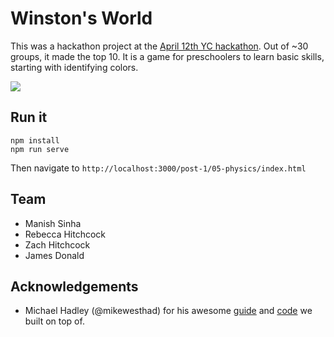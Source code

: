 # Winston's World

This was a hackathon project at the [April 12th YC hackathon](https://blog.ycombinator.com/april-2019-hackathon-recap/). Out of ~30 groups, it made the top 10. It is a game for preschoolers to learn basic skills, starting with identifying colors.

![](https://i.imgur.com/astLXFq.png)

## Run it

```
npm install
npm run serve
```

Then navigate to `http://localhost:3000/post-1/05-physics/index.html`

## Team

* Manish Sinha
* Rebecca Hitchcock
* Zach Hitchcock
* James Donald

## Acknowledgements

* Michael Hadley (@mikewesthad) for his awesome [guide](https://medium.com/@michaelwesthadley/modular-game-worlds-in-phaser-3-tilemaps-1-958fc7e6bbd6) and [code](https://github.com/mikewesthad/phaser-3-tilemap-blog-posts/tree/master/examples/post-1) we built on top of.

